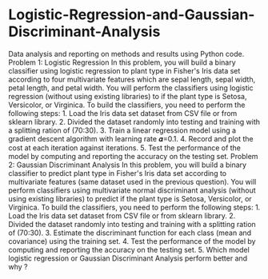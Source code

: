 # Logistic-Regression-and-Gaussian-Discriminant-Analysis
Data analysis and reporting on methods and results using Python code.
Problem 1: Logistic Regression
In this problem, you will build a binary classifier using logistic regression to plant type in Fisher's Iris data set according to four multivariate features which are sepal length, sepal width, petal length, and petal width. You will perform the classifiers using logistic regression (without using existing libraries) to if the plant type is Setosa, Versicolor, or Virginica. To build the classifiers, you need to perform the following steps:
1.
Load the Iris data set dataset from CSV file or from sklearn library.
2.
Divided the dataset randomly into testing and training with a splitting ration of (70:30).
3.
Train a linear regression model using a gradient descent algorithm with learning rate 𝜶=0.1.
4.
Record and plot the cost at each iteration against iterations.
5.
Test the performance of the model by computing and reporting the accuracy on the testing set.
Problem 2: Gaussian Discriminant Analysis
In this problem, you will build a binary classifier to predict plant type in Fisher's Iris data set according to multivariate features (same dataset used in the previous question). You will perform classifiers using multivariate normal discriminant analysis (without using existing libraries) to predict if the plant type is Setosa, Versicolor, or Virginica. To build the classifiers, you need to perform the following steps:
1.
Load the Iris data set dataset from CSV file or from sklearn library.
2.
Divided the dataset randomly into testing and training with a splitting ration of (70:30).
3.
Estimate the discriminant function for each class (mean and covariance) using the training set.
4.
Test the performance of the model by computing and reporting the accuracy on the testing set.
5.
Which model logistic regression or Gaussian Discriminant Analysis perform better and why ?
